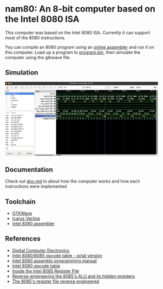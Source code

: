 # nam80: An 8-bit computer based on the Intel 8080 ISA

This computer was based on the Intel 8080 ISA. Currently it can support most of the 8080 instructions.

You can compile an 8080 program using an [online assembler](https://rk86.ru/i8080asm.html) and run it on this computer. Load up a program to [program.bin](program.bin), then simulate the computer using the gtkwave file.

## Simulation

![simulaiton waveform](img/sim.png)

## Documentation

Check out [doc.md](doc/doc.md) to about how the computer works and how each instructions were implemented

## Toolchain
- [GTKWave](https://gtkwave.sourceforge.net/)
- [Icarus Verilog](https://github.com/steveicarus/iverilog)
- [Intel 8080 assembler](https://rk86.ru/i8080asm.html)

## References
- [Digital Computer Electronics](https://www.amazon.com/Digital-Computer-Electronics-Jerald-Malvino-dp-0074622358/dp/0074622358/ref=dp_ob_title_bk)
- [Intel 8080/8085 opcode table - octal version](https://tobiasvl.github.io/optable//intel-8080/octal)
- [Intel 8080 assembly programming manual](https://altairclone.com/downloads/manuals/8080%20Programmers%20Manual.pdf)
- [Intel 8080 opcode table](https://pastraiser.com/cpu/i8080/i8080_opcodes.html)
- [Inside the Intel 8085 Register File](https://blog.adafruit.com/2013/03/07/inside-the-intel-8085-register-file/)
- [Reverse-engineering the 8085's ALU and its hidden registers](http://www.righto.com/2013/07/reverse-engineering-8085s-alu-and-its.html)
- [The 8085's register file reverse engineered](http://www.righto.com/2013/03/register-file-8085.html)
